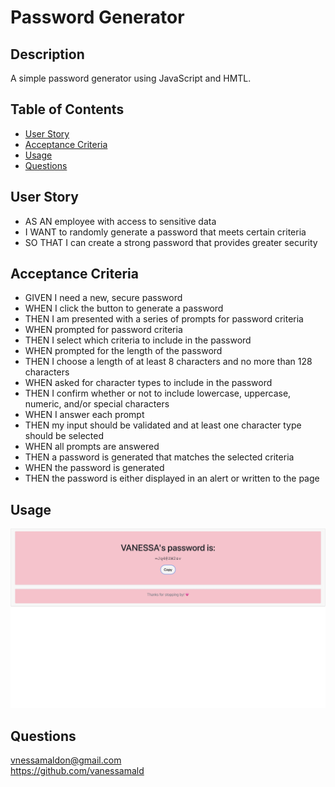 # Password Generator
## Description
A simple password generator using JavaScript and HMTL.
## Table of Contents
- [User Story](#user-story)
- [Acceptance Criteria](#acceptance-criteria)
- [Usage](#usage)
- [Questions](#questions)

## User Story
- AS AN employee with access to sensitive data
- I WANT to randomly generate a password that meets certain criteria
- SO THAT I can create a strong password that provides greater security
## Acceptance Criteria
- GIVEN I need a new, secure password
- WHEN I click the button to generate a password
- THEN I am presented with a series of prompts for password criteria
- WHEN prompted for password criteria
- THEN I select which criteria to include in the password
- WHEN prompted for the length of the password
- THEN I choose a length of at least 8 characters and no more than 128 characters
- WHEN asked for character types to include in the password
- THEN I confirm whether or not to include lowercase, uppercase, numeric, and/or special characters
- WHEN I answer each prompt
- THEN my input should be validated and at least one character type should be selected
- WHEN all prompts are answered
- THEN a password is generated that matches the selected criteria
- WHEN the password is generated
- THEN the password is either displayed in an alert or written to the page
## Usage
<img src="images/password-generator.jpg"></img>
## Questions
vnessamaldon@gmail.com
<br>
https://github.com/vanessamald